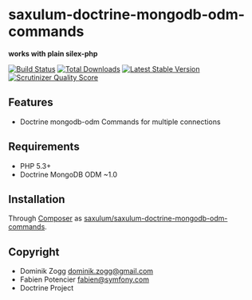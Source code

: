 saxulum-doctrine-mongodb-odm-commands
=============================

**works with plain silex-php**

[![Build Status](https://api.travis-ci.org/saxulum/saxulum-doctrine-mongodb-odm-commands.png?branch=master)](https://travis-ci.org/saxulum/saxulum-doctrine-mongodb-odm-commands)
[![Total Downloads](https://poser.pugx.org/saxulum/saxulum-doctrine-mongodb-odm-commands/downloads.png)](https://packagist.org/packages/saxulum/saxulum-doctrine-mongodb-odm-commands)
[![Latest Stable Version](https://poser.pugx.org/saxulum/saxulum-doctrine-mongodb-odm-commands/v/stable.png)](https://packagist.org/packages/saxulum/saxulum-doctrine-mongodb-odm-commands)
[![Scrutinizer Quality Score](https://scrutinizer-ci.com/g/saxulum/saxulum-doctrine-mongodb-odm-commands/badges/quality-score.png?s=215ae3b20597d3e2aad1daf11dbacdf2aeeef222)](https://scrutinizer-ci.com/g/saxulum/saxulum-doctrine-mongodb-odm-commands/)

Features
--------

* Doctrine mongodb-odm Commands for multiple connections

Requirements
------------

 * PHP 5.3+
 * Doctrine MongoDB ODM ~1.0

Installation
------------

Through [Composer](http://getcomposer.org) as [saxulum/saxulum-doctrine-mongodb-odm-commands][1].

Copyright
---------
* Dominik Zogg <dominik.zogg@gmail.com>
* Fabien Potencier <fabien@symfony.com>
* Doctrine Project

[1]: https://packagist.org/packages/saxulum/saxulum-doctrine-mongodb-odm-commands
